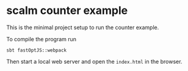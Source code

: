 # scalm counter example

This is the minimal project setup to run the counter example.

To compile the program run

    sbt fastOptJS::webpack
    
Then start a local web server and open the `index.html` in the browser.

   